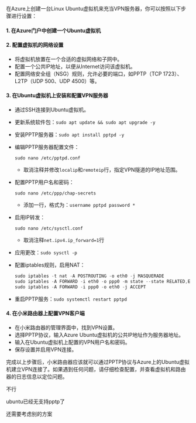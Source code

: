 在Azure上创建一台Linux Ubuntu虚拟机来充当VPN服务器，你可以按照以下步骤进行设置：

#### 1. 在Azure门户中创建一个Ubuntu虚拟机

#### 2. 配置虚拟机的网络设置

- 将虚拟机放置在一个合适的虚拟网络和子网中。
- 配置一个公共IP地址，以便从Internet访问该虚拟机。
- 配置网络安全组（NSG）规则，允许必要的端口，如PPTP（TCP 1723）、L2TP（UDP 500、UDP 4500）等。

#### 3. 在Ubuntu虚拟机上安装和配置VPN服务器

- 通过SSH连接到Ubuntu虚拟机。

- 更新系统软件包：`sudo apt update && sudo apt upgrade -y`

- 安装PPTP服务器：`sudo apt install pptpd -y`

- 编辑PPTP服务器配置文件：

  ```
  sudo nano /etc/pptpd.conf
  ```

  - 取消注释并修改`localip`和`remoteip`行，指定VPN隧道的IP地址范围。

- 配置PPTP用户名和密码：

  ```
  sudo nano /etc/ppp/chap-secrets
  ```

  - 添加一行，格式为：`username pptpd password *`

- 启用IP转发：

  ```
  sudo nano /etc/sysctl.conf
  ```

  - 取消注释`net.ipv4.ip_forward=1`行

- 应用更改：`sudo sysctl -p`

- 配置iptables规则，启用NAT：

  ```javascript
  sudo iptables -t nat -A POSTROUTING -o eth0 -j MASQUERADE
  sudo iptables -A FORWARD -i eth0 -o ppp0 -m state --state RELATED,ESTABLISHED -j ACCEPT
  sudo iptables -A FORWARD -i ppp0 -o eth0 -j ACCEPT
  ```

- 重启PPTP服务：`sudo systemctl restart pptpd`

#### 4. 在小米路由器上配置VPN客户端

- 在小米路由器的管理界面中，找到VPN设置。
- 选择PPTP协议，输入Azure Ubuntu虚拟机的公共IP地址作为服务器地址。
- 输入在Ubuntu虚拟机上配置的VPN用户名和密码。
- 保存设置并启用VPN连接。

完成以上步骤后，小米路由器应该就可以通过PPTP协议与Azure上的Ubuntu虚拟机建立VPN连接了。如果遇到任何问题，请仔细检查配置，并查看虚拟机和路由器的日志信息以定位问题。

不行

ubuntu已经无支持pptp了

还需要考虑别的方案